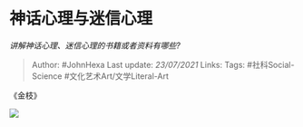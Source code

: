 # 神话心理与迷信心理
*讲解神话心理、迷信心理的书籍或者资料有哪些?*

> Author: #JohnHexa
Last update: *23/07/2021* 
Links:
Tags: #社科Social-Science #文化艺术Art/文学Literal-Art 


 
《金枝》

![](https://pic2.zhimg.com/50/v2-5e85717332414e414ec9e2b9b14a7f83_hd.jpg?source=1940ef5c)

